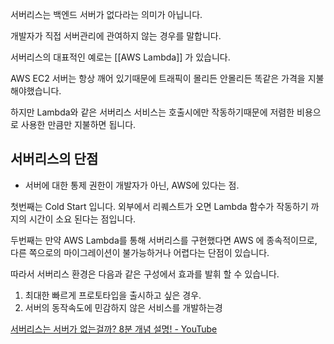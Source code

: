 서버리스는 백엔드 서버가 없다라는 의미가 아닙니다.

개발자가 직접 서버관리에 관여하지 않는 경우를 말합니다.


서버리스의 대표적인 예로는 [[AWS Lambda]] 가 있습니다.

AWS EC2 서버는 항상 깨어 있기때문에 트래픽이 몰리든 안몰리든 똑같은 가격을 지불해야했습니다.

하지만 Lambda와 같은 서버리스 서비스는 호출시에만 작동하기때문에 저렴한 비용으로 사용한 만큼만 지불하면 됩니다.



## 서버리스의 단점

- 서버에 대한 통제 권한이 개발자가 아닌, AWS에 있다는 점.

첫번째는 Cold Start 입니다. 외부에서 리퀘스트가 오면 Lambda 함수가 작동하기 까지의 시간이 소요 된다는 점입니다.

두번째는 만약 AWS Lambda를 통해 서버리스를 구현했다면 AWS 에 종속적이므로, 다른 쪽으로의 마이그레이션이 불가능하거나 어렵다는 단점이 있습니다.


따라서 서버리스 환경은 다음과 같은 구성에서 효과를 발휘 할 수 있습니다.

1. 최대한 빠르게 프로토타입을 출시하고 싶은 경우.
2. 서버의 동작속도에 민감하지 않은 서비스를 개발하는경


[서버리스는 서버가 없는걸까? 8분 개념 설명! - YouTube](https://www.youtube.com/watch?v=ufLmReluPww)